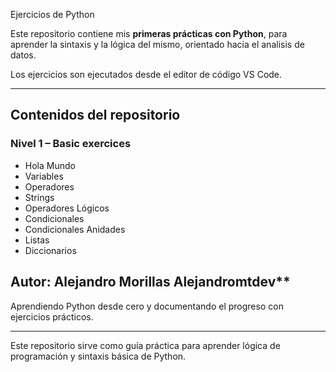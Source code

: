 Ejercicios de Python

Este repositorio contiene mis **primeras prácticas con Python**, para aprender la sintaxis y la lógica del mismo, orientado hacia el analisis de datos.

Los ejercicios son ejecutados desde el editor de código VS Code.

---

## Contenidos del repositorio

### Nivel 1 – Basic exercices
- Hola Mundo
- Variables
- Operadores
- Strings
- Operadores Lógicos 
- Condicionales
- Condicionales Anidades
- Listas
- Diccionarios

## Autor: Alejandro Morillas Alejandromtdev**  

Aprendiendo Python desde cero y documentando el progreso con ejercicios prácticos.

---

Este repositorio sirve como guía práctica para aprender lógica de programación y sintaxis básica de Python.  


